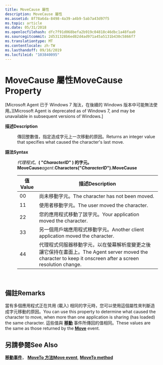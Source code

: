 ```yaml
---
title: MoveCause 屬性
description: MoveCause 屬性
ms.assetid: 8f78a6da-8498-4a39-a4b9-5ab7a43d97f5
ms.topic: article
ms.date: 05/31/2018
ms.openlocfilehash: dfc7f91d068befa2b919c04818c46dbc1a48faa0
ms.sourcegitcommit: 2d531328b6ed82d4ad971a45a5131b430c5866f7
ms.translationtype: MT
ms.contentlocale: zh-TW
ms.lasthandoff: 09/16/2019
ms.locfileid: "103840095"
---
```

# <a name="movecause-property"></a><span data-ttu-id="aa80e-103">MoveCause 屬性</span><span class="sxs-lookup"><span data-stu-id="aa80e-103">MoveCause Property</span></span>

<span data-ttu-id="aa80e-104">\[Microsoft Agent 已于 Windows 7 淘汰，在後續的 Windows 版本中可能無法使用。\]</span><span class="sxs-lookup"><span data-stu-id="aa80e-104">\[Microsoft Agent is deprecated as of Windows 7, and may be unavailable in subsequent versions of Windows.\]</span></span>

<dl> <dt>

<span data-ttu-id="aa80e-105"><span id="Description"></span><span id="description"></span><span id="DESCRIPTION"></span>**描述**</span><span class="sxs-lookup"><span data-stu-id="aa80e-105"><span id="Description"></span><span id="description"></span><span id="DESCRIPTION"></span>**Description**</span></span>
</dt> <dd>

<span data-ttu-id="aa80e-106">傳回整數值，指定造成字元上一次移動的原因。</span><span class="sxs-lookup"><span data-stu-id="aa80e-106">Returns an integer value that specifies what caused the character's last move.</span></span>

</dd> <dt>

<span data-ttu-id="aa80e-107"><span id="Syntax"></span><span id="syntax"></span><span id="SYNTAX"></span>**語法**</span><span class="sxs-lookup"><span data-stu-id="aa80e-107"><span id="Syntax"></span><span id="syntax"></span><span id="SYNTAX"></span>**Syntax**</span></span>
</dt> <dd>

<span data-ttu-id="aa80e-108">*代理程式*。**( "***CharacterID***" ) 的字元。MoveCause**</span><span class="sxs-lookup"><span data-stu-id="aa80e-108">*agent*.**Characters("***CharacterID***").MoveCause**</span></span>



| <span data-ttu-id="aa80e-109">值</span><span class="sxs-lookup"><span data-stu-id="aa80e-109">Value</span></span> | <span data-ttu-id="aa80e-110">描述</span><span class="sxs-lookup"><span data-stu-id="aa80e-110">Description</span></span>                                                                                |
|-------|--------------------------------------------------------------------------------------------|
| <span data-ttu-id="aa80e-111">0</span><span class="sxs-lookup"><span data-stu-id="aa80e-111">0</span></span>     | <span data-ttu-id="aa80e-112">尚未移動字元。</span><span class="sxs-lookup"><span data-stu-id="aa80e-112">The character has not been moved.</span></span>                                                          |
| <span data-ttu-id="aa80e-113">1</span><span class="sxs-lookup"><span data-stu-id="aa80e-113">1</span></span>     | <span data-ttu-id="aa80e-114">使用者移動字元。</span><span class="sxs-lookup"><span data-stu-id="aa80e-114">The user moved the character.</span></span>                                                              |
| <span data-ttu-id="aa80e-115">2</span><span class="sxs-lookup"><span data-stu-id="aa80e-115">2</span></span>     | <span data-ttu-id="aa80e-116">您的應用程式移動了該字元。</span><span class="sxs-lookup"><span data-stu-id="aa80e-116">Your application moved the character.</span></span>                                                      |
| <span data-ttu-id="aa80e-117">3</span><span class="sxs-lookup"><span data-stu-id="aa80e-117">3</span></span>     | <span data-ttu-id="aa80e-118">另一個用戶端應用程式移動字元。</span><span class="sxs-lookup"><span data-stu-id="aa80e-118">Another client application moved the character.</span></span>                                            |
| <span data-ttu-id="aa80e-119">4</span><span class="sxs-lookup"><span data-stu-id="aa80e-119">4</span></span>     | <span data-ttu-id="aa80e-120">代理程式伺服器移動字元，以在螢幕解析度變更之後讓它保持在畫面上。</span><span class="sxs-lookup"><span data-stu-id="aa80e-120">The Agent server moved the character to keep it onscreen after a screen resolution change.</span></span> |



 

</dd> </dl>

## <a name="remarks"></a><span data-ttu-id="aa80e-121">備註</span><span class="sxs-lookup"><span data-stu-id="aa80e-121">Remarks</span></span>

<span data-ttu-id="aa80e-122">當有多個應用程式正在共用 (載入) 相同的字元時，您可以使用這個屬性來判斷造成字元移動的原因。</span><span class="sxs-lookup"><span data-stu-id="aa80e-122">You can use this property to determine what caused the character to move, when more than one application is sharing (has loaded) the same character.</span></span> <span data-ttu-id="aa80e-123">這些值與 [**移動**](move-event.md) 事件所傳回的值相同。</span><span class="sxs-lookup"><span data-stu-id="aa80e-123">These values are the same as those returned by the [**Move**](move-event.md) event.</span></span>

## <a name="see-also"></a><span data-ttu-id="aa80e-124">另請參閱</span><span class="sxs-lookup"><span data-stu-id="aa80e-124">See Also</span></span>

<span data-ttu-id="aa80e-125">[**移動事件**](move-event.md)， [ **MoveTo 方法**](moveto-method.md)</span><span class="sxs-lookup"><span data-stu-id="aa80e-125">[**Move event**](move-event.md), [**MoveTo method**](moveto-method.md)</span></span>


 

 




